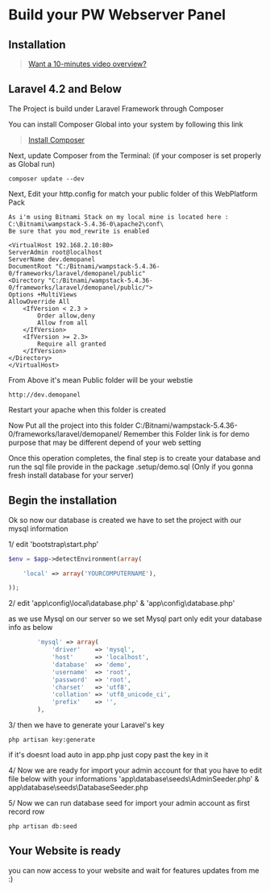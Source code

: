 # Build your PW Webserver Panel


## Installation

> [Want a 10-minutes video overview?](https://www.youtube.com/watch?v=m5Jmh9JKnyQ)


## Laravel 4.2 and Below

The Project is build under Laravel Framework through Composer

You can install Composer Global into your system by following this link

> [Install Composer](https://getcomposer.org/doc/00-intro.md)

Next, update Composer from the Terminal: (if your composer is set properly as Global run)

    composer update --dev

Next, Edit your http.config for match your public folder of this WebPlatform Pack

	As i'm using Bitnami Stack on my local mine is located here :
	C:\Bitnami\wampstack-5.4.36-0\apache2\conf\
	Be sure that you mod_rewrite is enabled

	<VirtualHost 192.168.2.10:80>
    ServerAdmin root@localhost
    ServerName dev.demopanel
    DocumentRoot "C:/Bitnami/wampstack-5.4.36-0/frameworks/laravel/demopanel/public"
    <Directory "C:/Bitnami/wampstack-5.4.36-0/frameworks/laravel/demopanel/public/">
    Options +MultiViews
    AllowOverride All
        <IfVersion < 2.3 >
            Order allow,deny
            Allow from all
        </IfVersion>
        <IfVersion >= 2.3>
            Require all granted
        </IfVersion>
    </Directory>
	</VirtualHost>

From Above it's mean Public folder will be your webstie 
```
http://dev.demopanel
```
Restart your apache when this folder is created

Now Put all the project into this folder C:/Bitnami/wampstack-5.4.36-0/frameworks/laravel/demopanel/
Remember this Folder link is for demo purpose that may be different depend of your web setting

Once this operation completes, the final step is to create your database and run the sql file provide in the package .setup/demo.sql
(Only if you gonna fresh install database for your server)

## Begin the installation

Ok so now our database is created we have to set the project with our mysql information

1/ edit
    'bootstrap\start.php'
```php
$env = $app->detectEnvironment(array(

    'local' => array('YOURCOMPUTERNAME'),

));
```

2/ edit
    'app\config\local\database.php'  &  'app\config\database.php'

as we use Mysql on our server so we set Mysql part only
edit your database info as below

```php
        'mysql' => array(
            'driver'    => 'mysql',
            'host'      => 'localhost',
            'database'  => 'demo',
            'username'  => 'root',
            'password'  => 'root',
            'charset'   => 'utf8',
            'collation' => 'utf8_unicode_ci',
            'prefix'    => '',
        ),
```

3/ then we have to generate your Laravel's key

    php artisan key:generate

if it's doesnt load auto in app.php just copy past the key in it

4/ Now we are ready for import your admin account for that you have to edit file below with your informations
    'app\database\seeds\AdminSeeder.php'  &  app\database\seeds\DatabaseSeeder.php

5/ Now we can run database seed for import your admin account as first record row

    php artisan db:seed

## Your Website is ready

you can now access to your website and wait for features updates from me :)